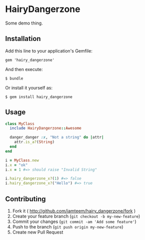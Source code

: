# HairyDangerzone

Some demo thing.

## Installation

Add this line to your application's Gemfile:

    gem 'hairy_dangerzone'

And then execute:

    $ bundle

Or install it yourself as:

    $ gem install hairy_dangerzone

## Usage

```ruby
class MyClass
  include HairyDangerzone::Awesome

  danger_danger :x, "Not a string" do |attr|
    attr.is_a?(String)
  end
end

i = MyClass.new
i.x = "ok"
i.x = 1 #=> should raise "Invalid String"

i.hairy_dangerzone_x?(1) #=> false
i.hairy_dangerzone_x?("Hello") #=> true
```

## Contributing

1. Fork it ( http://github.com/iamteem/hairy_dangerzone/fork )
2. Create your feature branch (`git checkout -b my-new-feature`)
3. Commit your changes (`git commit -am 'Add some feature'`)
4. Push to the branch (`git push origin my-new-feature`)
5. Create new Pull Request
